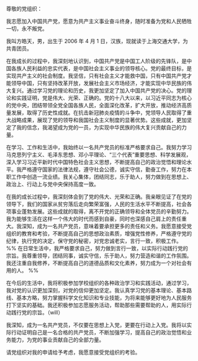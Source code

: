 尊敬的党组织：

我志愿加入中国共产党，愿意为共产主义事业奋斗终身，随时准备为党和人民牺牲一切，永不叛党。

我叫方皓天，男，出生于 2006 年 4 月 1 日，汉族，现就读于上海交通大学，为共青团员。

在我成长的过程中，我深刻地认识到，中国共产党是中国工人阶级的先锋队，是中国各族人民利益的忠实代表，是中国社会主义事业的领导核心。党的最终目标，是实现共产主义的社会制度。我坚信，只有社会主义才能救中国，只有中国共产党才能领导中国，只有坚持改革开放，发展社会主义市场经济，才能实现中华民族的伟大复兴。通过学习党的理论和历史，我更加坚定了加入中国共产党的决心。党的理论和实践证明，党是伟大、光荣、正确的。党的十八大以来，以习近平同志为核心的党中央，团结带领全党全国各族人民，全面深化改革，扩大开放，推动经济高质量发展，取得了历史性成就。在抗击新冠肺炎疫情的斗争中，党领导人民取得了重大战略成果，展现了党的领导和我国社会主义制度的显著优势。这些成就，更加坚定了我的信念，我渴望成为党的一员，为实现中华民族的伟大复兴贡献自己的力量。

在学习、工作和生活中，我始终以一名共产党员的标准严格要求自己。我努力学习马克思列宁主义、毛泽东思想、邓小平理论、“三个代表”重要思想、科学发展观，深入学习习近平新时代中国特色社会主义思想，不断提高自己的政治觉悟和理论水平。我严格遵守国家的法律法规，遵守社会公德，诚实守信，勤奋工作，努力在本职工作中创造一流业绩。我关心集体，团结同志，乐于助人，努力做到在思想上、政治上、行动上与党中央保持高度一致。

在我的成长过程中，我深刻体会到了党的伟大、光荣和正确。我亲眼见证了在党的领导下，我们的国家从贫穷落后走向繁荣富强，人民的生活水平不断提高，社会各项事业蓬勃发展。这些成就的取得，离不开党的正确领导和全体党员的辛勤努力。我为能够生活在这样一个伟大的时代而感到自豪，同时也深感自己肩上的责任重大。我深知，成为一名共产党员，意味着要承担更多的责任和义务。我愿意接受党组织的教育和考验，不断提高自己的思想政治素质，增强党性修养，严格遵守党的纪律，执行党的决定，保守党的秘密，对党忠诚老实，言行一致，积极工作。
%% 在日常生活中，我严格要求自己，努力做到言行一致，以实际行动践行党的宗旨。我尊重领导，团结同事，诚实守信，乐于助人，努力营造和谐的工作氛围。我还注重自我修养，不断提高自己的道德品质和文化素养，努力成为一个对社会有用的人。 %%

在今后的生活中，我将积极参加学校组织的各种政治学习和实践活动，通过学习，我对党的认识更加深刻，对党的信仰更加坚定。我认真学习党的基本理论、基本路线、基本方略，努力掌握科学文化知识和专业技能，为将来能够更好地为人民服务打下坚实的基础。我还积极参加志愿服务活动，帮助那些需要帮助的人，用实际行动践行党的宗旨。（will）

我深知，成为一名共产党员，不仅要在思想上入党，更要在行动上入党。我将以实际行动证明自己是一名合格的共产党员，不断加强学习，提高自己的政治觉悟和业务能力，为党的事业贡献自己的全部力量。

请党组织对我的申请给予考虑，我愿意接受党组织的考验。